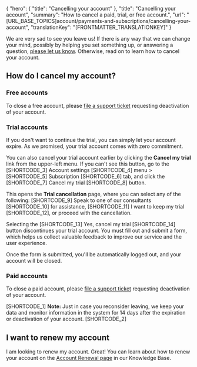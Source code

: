 {
  "hero": {
    "title": "Cancelling your account"
  },
  "title": "Cancelling your account",
  "summary": "How to cancel a paid, trial, or free account.",
  "url": "[URL_BASE_TOPICS]account/payments-and-subscriptions/cancelling-your-account",
  "translationKey": "[FRONTMATTER_TRANSLATIONKEY]"
}

We are very sad to see you leave us! If there is any way that we can change your mind, possibly by helping you set something up, or answering a question, [please let us know]([LINK_URL_1]). Otherwise, read on to learn how to cancel your account.

## How do I cancel my account?

### Free accounts

To close a free account, please [file a support ticket]([LINK_URL_2]) requesting deactivation of your account.

### Trial accounts

If you don't want to continue the trial, you can simply let your account expire. As we promised, your trial account comes with zero commitment.

You can also cancel your trial account earlier by clicking the **Cancel my trial** link from the upper-left menu. If you can't see this button, go to the [SHORTCODE_3]  Account settings  [SHORTCODE_4] menu > [SHORTCODE_5] Subscription [SHORTCODE_6] tab, and click the [SHORTCODE_7] Cancel my trial [SHORTCODE_8] button.

This opens the **Trial cancellation** page, where you can select any of the following: [SHORTCODE_9] Speak to one of our consultants [SHORTCODE_10] for assistance, [SHORTCODE_11] I want to keep my trial [SHORTCODE_12], or proceed with the cancellation.

Selecting the [SHORTCODE_13] Yes, cancel my trial [SHORTCODE_14]
button discontinues your trial account. You must fill out and submit a form, which helps us collect valuable feedback to improve our service and the user experience.

Once the form is submitted, you'll be automatically logged out, and your account will be closed.

### Paid accounts

To close a paid account, please [file a support ticket]([LINK_URL_3]) requesting deactivation of your account.

[SHORTCODE_1]
**Note:** Just in case you reconsider leaving, we keep your data and monitor information in the system for 14 days after the expiration or deactivation of your account.
[SHORTCODE_2]

## I want to renew my account

I am looking to renew my account. Great! You can learn about how to renew your account on the [Account Renewal page]([LINK_URL_4]) in our Knowledge Base.
